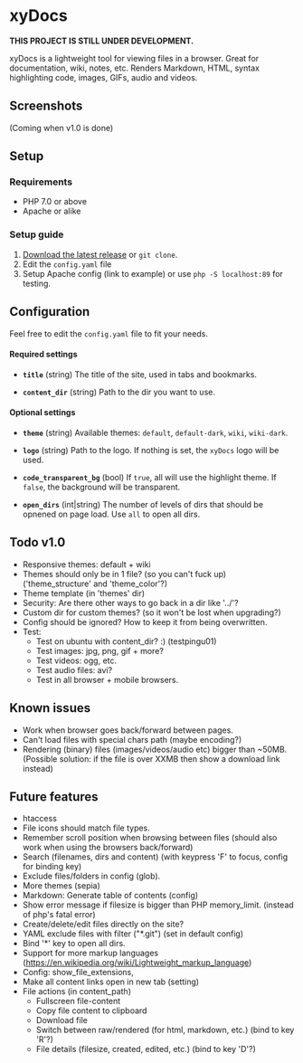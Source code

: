 # xyDocs

**THIS PROJECT IS STILL UNDER DEVELOPMENT.**

xyDocs is a lightweight tool for viewing files in a browser. Great for documentation, wiki, notes, etc.
Renders Markdown, HTML, syntax highlighting code, images, GIFs, audio and videos.


## Screenshots
(Coming when v1.0 is done)


## Setup
### Requirements
- PHP 7.0 or above
- Apache or alike


### Setup guide
1. [Download the latest release](https://github.com/xy2z/xyDocs/releases) or `git clone`.
1. Edit the `config.yaml` file
1. Setup Apache config (link to example) or use `php -S localhost:89` for testing.


## Configuration
Feel free to edit the `config.yaml` file to fit your needs.


#### Required settings
- **`title`**  (string) The title of the site, used in tabs and bookmarks.

- **`content_dir`** (string) Path to the dir you want to use.

#### Optional settings
- **`theme`** (string) Available themes: `default`, `default-dark`, `wiki`, `wiki-dark`.

- **`logo`** (string) Path to the logo. If nothing is set, the `xyDocs` logo will be used.

- **`code_transparent_bg`** (bool) If `true`, all  will use the highlight theme. If `false`, the background will be transparent.

- **`open_dirs`** (int|string) The number of levels of dirs that should be opnened on page load. Use `all` to open all dirs.


## Todo v1.0
- Responsive themes: default + wiki
- Themes should only be in 1 file? (so you can't fuck up) ('theme_structure' and 'theme_color'?)
- Theme template (in 'themes' dir)
- Security: Are there other ways to go back in a dir like '../'?
- Custom dir for custom themes? (so it won't be lost when upgrading?)
- Config should be ignored? How to keep it from being overwritten.
- Test:
	- Test on ubuntu with content_dir? :) (testpingu01)
	- Test images: jpg, png, gif + more?
	- Test videos: ogg, etc.
	- Test audio files: avi?
	- Test in all browser + mobile browsers.


## Known issues
- Work when browser goes back/forward between pages.
- Can't load files with special chars path (maybe encoding?)
- Rendering (binary) files (images/videos/audio etc) bigger than ~50MB. (Possible solution: if the file is over XXMB then show a download link instead)


## Future features
- htaccess
- File icons should match file types.
- Remember scroll position when browsing between files (should also work when using the browsers back/forward)
- Search (filenames, dirs and content) (with keypress 'F' to focus, config for binding key)
- Exclude files/folders in config (glob).
- More themes (sepia)
- Markdown: Generate table of contents (config)
- Show error message if filesize is bigger than PHP memory_limit. (instead of php's fatal error)
- Create/delete/edit files directly on the site?
- YAML exclude files with filter ("\*.git") (set in default config)
- Bind '*' key to open all dirs.
- Support for more markup languages (https://en.wikipedia.org/wiki/Lightweight_markup_language)
- Config: show_file_extensions,
- Make all content links open in new tab (setting)
- File actions (in content_path)
	- Fullscreen file-content
	- Copy file content to clipboard
	- Download file
	- Switch between raw/rendered (for html, markdown, etc.) (bind to key 'R'?)
	- File details (filesize, created, edited, etc.) (bind to key 'D'?)
